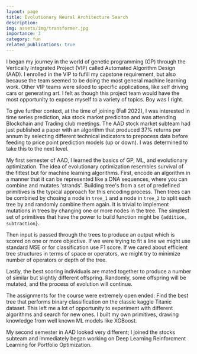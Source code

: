 ```yaml
---
layout: page
title: Evolutionary Neural Architecture Search
description:
img: assets/img/transformer.jpg
importance: 3
category: fun
related_publications: true
---
```


I began my journey in the world of genetic programming (GP) through the Vertically Integrated Project (VIP) called Automated Algorithm Design (AAD). I enrolled in the VIP to fufill my capstone requirement, but also because the team seemed to be doing the most general machine learning work. Other VIP teams were siloed to specific applications, like self driving cars or generating art. I felt as though this project team would have the most opportunity to expose myself to a variety of topics. Boy was I right.

To give further context, at the time of joining (Fall 2022), I was interested in time series prediction, aka stock market prediciton and was attending Blockchain and Trading club meetings. The AAD stock market subteam had just published a paper with an algorithm that produced 37% returns per annum by selecting different technical indicators to prepocess data before feeding to price point prediction models (up or down). I was determined to take this to the next level.

My first semester of AAD, I learned the basics of GP, ML, and evolutionary optimization. The idea of evolutionary optimization resembles survival of the fittest but for machine learning algorithms. First, encode an algorithm in a manner that it can be represented like a DNA sequences, where you can combine and mutates 'strands'. Building tree's from a set of predefined primitives is the typical approach for this encoding process. Then trees can be combined by chosing a node in `tree_1` and a node in `tree_2` to split each tree by and randomly combine them again. It is trivial to implement mutations in trees by changing one or more nodes in the tree. The simplest set of primitives that have the power to build function might be `{addition, subtraction}`.

Then input is passed through the trees to produce an output which is scored on one or more objective. If we were trying to fit a line we might use standard MSE or for classification use F1 score. If we cared about efficient tree structures in terms of space or operators, we might try to minimize number of operators or depth of the tree.

Lastly, the best scoring individuals are mated together to produce a number of similar but slightly different offspring. Randomly, some offspring will be mutated, and the process of evolution will continue.

The assignments for the course were extremely open ended: Find the best tree that performs binary classification on the classic kaggle Titanic dataset. This left me a lot of opportunity to experiment with different algorithms and search for new ones. I built my own primitives, drawing knowledge from well known ML models like XGBoost.

My second semester in AAD looked very different; I joined the stocks subteam and immediately began working on Deep Learning Reinforcment Learning for Portfolio Optimization.
